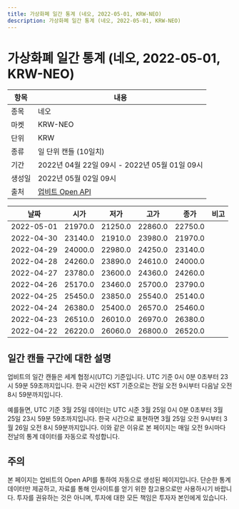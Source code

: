 ```yaml
---
title: 가상화폐 일간 통계 (네오, 2022-05-01, KRW-NEO)
description: 가상화폐 일간 통계 (네오, 2022-05-01, KRW-NEO)
---
```



가상화폐 일간 통계 (네오, 2022-05-01, KRW-NEO)
===

|항목|내용|
|--|--|
|종목|네오|
|마켓|KRW-NEO|
|단위|KRW|
|종류|일 단위 캔들 (10일치)|
|기간|2022년 04월 22일 09시 - 2022년 05월 01일 09시|
|생성일|2022년 05월 02일 09시|
|출처|[업비트 Open API](https://docs.upbit.com)|


|날짜|시가|저가|고가|종가|비고|
|--|--|--|--|--|--|
|2022-05-01|21970.0|21250.0|22860.0|22750.0|    |
|2022-04-30|23140.0|21910.0|23980.0|21970.0|    |
|2022-04-29|24000.0|22980.0|24250.0|23140.0|    |
|2022-04-28|24260.0|23890.0|24610.0|24000.0|    |
|2022-04-27|23780.0|23600.0|24360.0|24260.0|    |
|2022-04-26|25170.0|23460.0|25700.0|23790.0|    |
|2022-04-25|25450.0|23850.0|25540.0|25140.0|    |
|2022-04-24|26380.0|25400.0|26570.0|25460.0|    |
|2022-04-23|26510.0|26010.0|26970.0|26380.0|    |
|2022-04-22|26220.0|26060.0|26800.0|26520.0|    |


일간 캔들 구간에 대한 설명
---


업비트의 일간 캔들은 세계 협정시(UTC) 기준입니다. 
UTC 기준 0시 0분 0초부터 23시 59분 59초까지입니다. 
한국 시간인 KST 기준으로는 전일 오전 9시부터 다음날 오전 8시 59분까지입니다. 


예를들면, UTC 기준 3월 25일 데이터는 UTC 시준 3월 25일 0시 0분 0초부터 3월 25일 23시 59분 59초까지입니다. 
한국 시간으로 표현하면 3월 25일 오전 9시부터 3월 26일 오전 8시 59분까지입니다. 
이와 같은 이유로 본 페이지는 매일 오전 9시마다 전날의 통계 데이터를 자동으로 작성합니다. 


주의
---


본 페이지는 업비트의 Open API를 통하여 자동으로 생성된 페이지입니다. 
단순한 통계 데이터만 제공하고, 자료를 통해 인사이트를 얻기 위한 참고용으로만 사용하시기 바랍니다. 
투자를 권유하는 것은 아니며, 투자에 대한 모든 책임은 투자자 본인에게 있습니다. 
